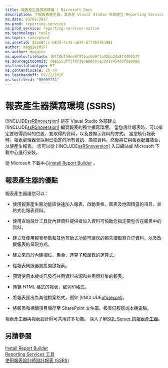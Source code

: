 ```yaml
---
title: 報表產生器撰寫環境 | Microsoft Docs
description: 了解報表產生器，其為在 Visual Studio 外部建立 Reporting Services 編頁報表的獨立撰寫環境。
ms.date: 03/01/2017
ms.prod: reporting-services
ms.prod_service: reporting-services-native
ms.technology: tools
ms.topic: conceptual
ms.assetid: 32be8fcc-e87d-4c45-a644-dff45776a981
author: maggiesMSFT
ms.author: maggies
ms.openlocfilehash: 10ff8bf59ee9f87bac6b9ffa42bb2da8f3403b77
ms.sourcegitcommit: c8e1553ff3fdf295e8dc6ce30d1c454d6fde8088
ms.translationtype: HT
ms.contentlocale: zh-TW
ms.lasthandoff: 07/22/2020
ms.locfileid: "86909774"
---
```

# <a name="report-builder-authoring-environment-ssrs"></a>報表產生器撰寫環境 (SSRS)
  [!INCLUDE[ssRBnoversion](../../includes/ssrbnoversion.md)] 是在 Visual Studio 外部建立 [!INCLUDE[ssRSnoversion](../../includes/ssrsnoversion-md.md)] 編頁報表的獨立撰寫環境。 當您設計報表時，可以指定要取得資料的位置、要取得的資料，以及要顯示資料的方式。 當您執行報表時，報表處理器會採用已指定的所有資訊、擷取資料，然後將它與報表配置結合，以便產生報表。 您可以從 [!INCLUDE[ssRSnoversion](../../includes/ssrsnoversion-md.md)] 入口網站或 Microsoft 下載中心進行安裝。  
  
 從 Microsoft 下載中心[Install Report Builder](../../reporting-services/install-windows/install-report-builder.md) 。  
  
## <a name="benefits-of-report-builder"></a>報表產生器的優點  
 報表產生器讓您可以：  
  
-   使用報表產生器功能區快速加入報表、啟動表格、圖表及地圖精靈的項目，並格式化報表資料。  
  
-   使用查詢設計工具從內建資料提供者加入資料可協助您指定要包含在報表中的資料。  
  
-   建立及使用報表參數和其他互動式功能可讓您的報告讀取器自訂資料，以及改變報表的呈現方式。  
  
-   建立來自於內建欄位、集合、運算子和函數的運算式。  
  
-   從報表伺服器直接開啟報表。  
  
-   預覽使用本機或已發行共用資料來源和共用資料集的報表。  
  
-   預覽 HTML 格式的報表，或列印格式。  
  
-   將報表匯出為其他檔案格式，例如 [!INCLUDE[ofprexcel](../../includes/ofprexcel-md.md)]。  
  
-   將報表和相關項目儲存至 SharePoint 文件庫、報表伺服器或本機電腦。  
  
 報表產生器與報表設計師可共用許多功能。 深入了解[SQL Server 的報表產生器](../../reporting-services/report-builder/report-builder-in-sql-server-2016.md)。  
  
## <a name="see-also"></a>另請參閱  
 [Install Report Builder](../../reporting-services/install-windows/install-report-builder.md)   
 [Reporting Services 工具](../../reporting-services/tools/reporting-services-tools.md)   
 [使用報表設計師設計報表 &#40;SSRS&#41;](../../reporting-services/tools/design-reporting-services-paginated-reports-with-report-designer-ssrs.md)  
  
  
